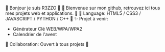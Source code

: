 🌱 Bonjour je suis R3ZZO 🌱
👋 Bienvenue sur mon github, retrouvez ici tous mes projets web et applications. 👋
👀 Language: HTML5 / CSS3 / JAVASCRIPT / PYTHON / C++ 👀
✨ Projet à venir: 
- Générateur Clé WEB/WPA/WPA2
- Calendrier de l'avent

💞️ Collaboration: Ouvert à tous projets 💞️


